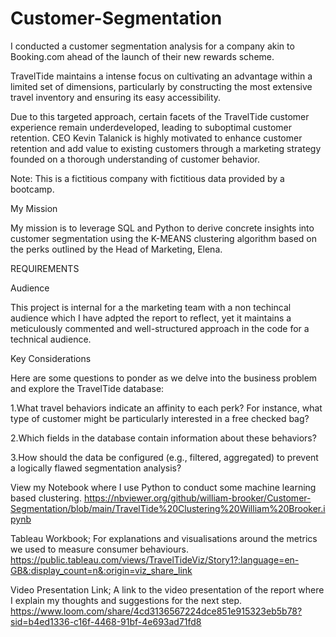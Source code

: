 # Customer-Segmentation
I conducted a customer segmentation analysis for a company akin to Booking.com ahead of the launch of their new rewards scheme.

TravelTide maintains a intense focus on cultivating an advantage within a limited set of dimensions, particularly by constructing the most extensive travel inventory and ensuring its easy accessibility.

Due to this targeted approach, certain facets of the TravelTide customer experience remain underdeveloped, leading to suboptimal customer retention. CEO Kevin Talanick is highly motivated to enhance customer retention and add value to existing customers through a marketing strategy founded on a thorough understanding of customer behavior.

Note: This is a fictitious company with fictitious data provided by a bootcamp.

My Mission

My mission is to leverage SQL and Python to derive concrete insights into customer segmentation using the K-MEANS clustering algorithm based on the perks outlined by the Head of Marketing, Elena.

REQUIREMENTS

Audience

This project is internal for a the marketing team with a non techincal audience which I have adpted the report to reflect, yet it maintains a meticulously commented and well-structured approach in the code for a technical audience.

Key Considerations

Here are some questions to ponder as we delve into the business problem and explore the TravelTide database:

1.What travel behaviors indicate an affinity to each perk? For instance, what type of customer might be particularly interested in a free checked bag?

2.Which fields in the database contain information about these behaviors?

3.How should the data be configured (e.g., filtered, aggregated) to prevent a logically flawed segmentation analysis?

View my Notebook where I use Python to conduct some machine learning based clustering.
https://nbviewer.org/github/william-brooker/Customer-Segmentation/blob/main/TravelTide%20Clustering%20William%20Brooker.ipynb

Tableau Workbook; For explanations and visualisations around the metrics we used to measure consumer behaviours.
https://public.tableau.com/views/TravelTideViz/Story1?:language=en-GB&:display_count=n&:origin=viz_share_link 

Video Presentation Link; A link to the video presentation of the report where I explain my thoughts and suggestions for the next step.
https://www.loom.com/share/4cd3136567224dce851e915323eb5b78?sid=b4ed1336-c16f-4468-91bf-4e693ad71fd8 
